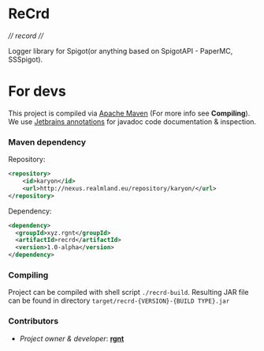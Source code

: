 # ReCrd
*// record //*

Logger library for Spigot(or anything based on SpigotAPI - PaperMC, SSSpigot).

# For devs
This project is compiled via [Apache Maven](https://maven.apache.org/) (For more info see **Compiling**). 
We use [Jetbrains annotations](https://mvnrepository.com/artifact/org.jetbrains/annotations/16.0.1) for javadoc code documentation & inspection.
### Maven dependency
Repository:
```xml
<repository>
    <id>karyon</id>
    <url>http://nexus.realmland.eu/repository/karyon/</url>
</repository>
```
Dependency:
```xml
<dependency>
  <groupId>xyz.rgnt</groupId>
  <artifactId>recrd</artifactId>
  <version>1.0-alpha</version>
</dependency>
```


### Compiling
Project can be compiled with shell script `./recrd-build`. Resulting JAR file can be found in directory `target/recrd-{VERSION}-{BUILD TYPE}.jar`

### Contributors
- *Project owner & developer*: [**rgnt**](https://rgnter.github.io)
